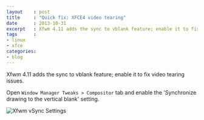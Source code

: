 ```yaml
---
layout    : post
title     : "Quick fix: XFCE4 video tearing"
date      : 2013-10-31
excerpt   : Xfwm 4.11 adds the sync to vblank feature; enable it to fix video tearing issues.
tags      :
- linux
- xfce
categories:
- blog
---
```

Xfwm 4.11 adds the sync to vblank feature; enable it to fix video tearing issues.

Open `Window Manager Tweaks > Compositor` tab and enable the 'Synchronize drawing to the vertical blank' setting.

![Xfwm vSync Settings](/img/xfwm-vsync-settings.png)
